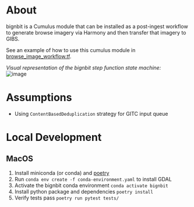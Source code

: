 # About

bignbit is a Cumulus module that can be installed as a post-ingest workflow to generate browse imagery via Harmony and then transfer that imagery to GIBS.

See an example of how to use this cumulus module in [browse_image_workflow.tf](/examples/cumulus-tf/browse_image_workflow.tf).

_Visual representation of the bignbit step function state machine:_  
![image](https://github.com/podaac/bignbit/assets/89428916/4db5ae4b-ca74-4bee-bee7-2d7d1a342bd7)

# Assumptions
 - Using `ContentBasedDeduplication` strategy for GITC input queue

# Local Development
## MacOS

1. Install miniconda (or conda) and [poetry](https://python-poetry.org/)
2. Run `conda env create -f conda-environment.yaml` to install GDAL
3. Activate the bignbit conda environment `conda activate bignbit`
4. Install python package and dependencies `poetry install`
5. Verify tests pass `poetry run pytest tests/`
